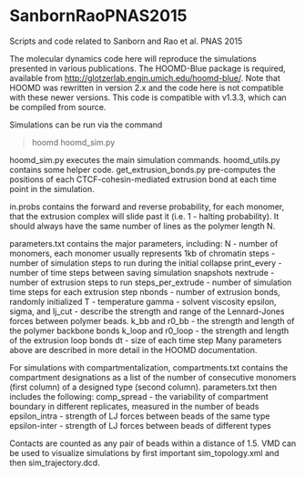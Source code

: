 # SanbornRaoPNAS2015
Scripts and code related to Sanborn and Rao et al. PNAS 2015

The molecular dynamics code here will reproduce the simulations presented in various publications. The HOOMD-Blue package is required, available from http://glotzerlab.engin.umich.edu/hoomd-blue/. Note that HOOMD was rewritten in version 2.x and the code here is not compatible with these newer versions. This code is compatible with v1.3.3, which can be compiled from source.

Simulations can be run via the command

> hoomd hoomd_sim.py

hoomd_sim.py executes the main simulation commands. hoomd_utils.py contains some helper code. get_extrusion_bonds.py pre-computes the positions of each CTCF-cohesin-mediated extrusion bond at each time point in the simulation.

in.probs contains the forward and reverse probability, for each monomer, that the extrusion complex will slide past it (i.e. 1 - halting probability). It should always have the same number of lines as the polymer length N.

parameters.txt contains the major parameters, including:
  N - number of monomers, each monomer usually represents 1kb of chromatin
  steps - number of simulation steps to run during the initial collapse
  print_every - number of time steps between saving simulation snapshots
  nextrude - number of extrusion steps to run
  steps_per_extrude - number of simulation time steps for each extrusion step
  nbonds - number of extrusion bonds, randomly initialized
  T - temperature
  gamma - solvent viscosity
  epsilon, sigma, and lj_cut - describe the strength and range of the Lennard-Jones forces between polymer beads.
  k_bb and r0_bb - the strength and length of the polymer backbone bonds
  k_loop and r0_loop - the strength and length of the extrusion loop bonds
  dt - size of each time step 
Many parameters above are described in more detail in the HOOMD documentation.

For simulations with compartmentalization, compartments.txt contains the compartment designations as a list of the number of consecutive monomers (first column) of a designed type (second column). parameters.txt then includes the following:
  comp_spread - the variability of compartment boundary in different replicates, measured in the number of beads
  epsilon_intra - strength of LJ forces between beads of the same type
  epsilon-inter - strength of LJ forces between beads of different types

Contacts are counted as any pair of beads within a distance of 1.5. VMD can be used to visualize simulations by first important sim_topology.xml and then sim_trajectory.dcd.
